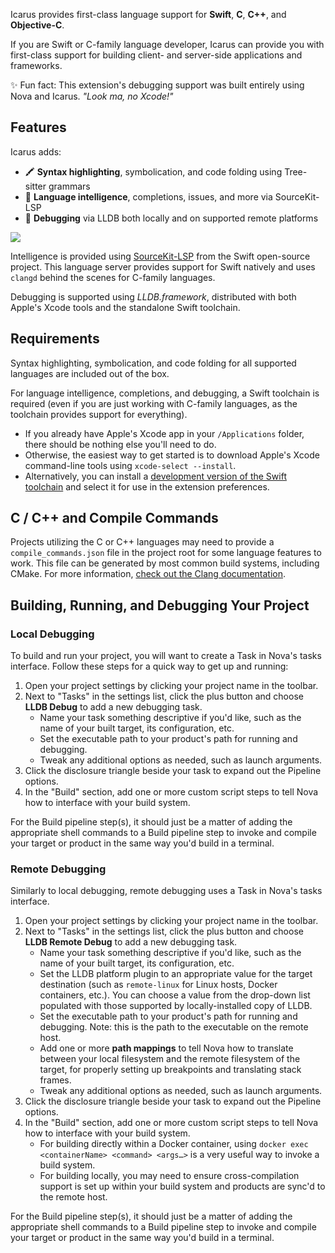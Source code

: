 Icarus provides first-class language support for **Swift**, **C**, **C++**, and **Objective-C**.

If you are Swift or C-family language developer, Icarus can provide you with first-class support for building client- and server-side applications and frameworks.

✨ Fun fact: This extension's debugging support was built entirely using Nova and Icarus. _"Look ma, no Xcode!"_

## Features

Icarus adds:

- 🖍️ **Syntax highlighting**, symbolication, and code folding using Tree-sitter grammars
- 🧪 **Language intelligence**, completions, issues, and more via SourceKit-LSP
- 🐛 **Debugging** via LLDB both locally and on supported remote platforms

![](https://github.com/panicinc/icarus/raw/main/screenshot.png)

Intelligence is provided using [SourceKit-LSP](https://github.com/apple/sourcekit-lsp) from the Swift open-source project. This language server provides support for Swift natively and uses `clangd` behind the scenes for C-family languages.

Debugging is supported using _LLDB.framework_, distributed with both Apple's Xcode tools and the standalone Swift toolchain.

## Requirements

Syntax highlighting, symbolication, and code folding for all supported languages are included out of the box.

For language intelligence, completions, and debugging, a Swift toolchain is required (even if you are just working with C-family languages, as the toolchain provides support for everything).

- If you already have Apple's Xcode app in your `/Applications` folder, there should be nothing else you'll need to do.
- Otherwise, the easiest way to get started is to download Apple's Xcode command-line tools using `xcode-select --install`.
- Alternatively, you can install a [development version of the Swift toolchain](https://www.swift.org/download/) and select it for use in the extension preferences.

## C / C++ and Compile Commands

Projects utilizing the C or C++ languages may need to provide a `compile_commands.json` file in the project root for some language features to work. This file can be generated by most common build systems, including CMake. For more information, [check out the Clang documentation](https://clang.llvm.org/docs/JSONCompilationDatabase.html).

## Building, Running, and Debugging Your Project

### Local Debugging

To build and run your project, you will want to create a Task in Nova's tasks interface. Follow these steps for a quick way to get up and running:

1. Open your project settings by clicking your project name in the toolbar.
2. Next to "Tasks" in the settings list, click the plus button and choose **LLDB Debug** to add a new debugging task.
    - Name your task something descriptive if you'd like, such as the name of your built target, its configuration, etc.
    - Set the executable path to your product's path for running and debugging.
    - Tweak any additional options as needed, such as launch arguments.
3. Click the disclosure triangle beside your task to expand out the Pipeline options.
4. In the "Build" section, add one or more custom script steps to tell Nova how to interface with your build system.

For the Build pipeline step(s), it should just be a matter of adding the appropriate shell commands to a Build pipeline step to invoke and compile your target or product in the same way you'd build in a terminal.

### Remote Debugging

Similarly to local debugging, remote debugging uses a Task in Nova's tasks interface.

1. Open your project settings by clicking your project name in the toolbar.
2. Next to "Tasks" in the settings list, click the plus button and choose **LLDB Remote Debug** to add a new debugging task.
    - Name your task something descriptive if you'd like, such as the name of your built target, its configuration, etc.
    - Set the LLDB platform plugin to an appropriate value for the target destination (such as `remote-linux` for Linux hosts, Docker containers, etc.). You can choose a value from the drop-down list populated with those supported by locally-installed copy of LLDB.
    - Set the executable path to your product's path for running and debugging. Note: this is the path to the executable on the remote host.
    - Add one or more **path mappings** to tell Nova how to translate between your local filesystem and the remote filesystem of the target, for properly setting up breakpoints and translating stack frames.
    - Tweak any additional options as needed, such as launch arguments.
3. Click the disclosure triangle beside your task to expand out the Pipeline options.
4. In the "Build" section, add one or more custom script steps to tell Nova how to interface with your build system.
    - For building directly within a Docker container, using `docker exec <containerName> <command> <args…>` is a very useful way to invoke a build system.
    - For building locally, you may need to ensure cross-compilation support is set up within your build system and products are sync'd to the remote host.

For the Build pipeline step(s), it should just be a matter of adding the appropriate shell commands to a Build pipeline step to invoke and compile your target or product in the same way you'd build in a terminal.


